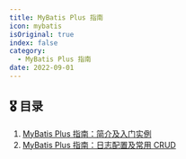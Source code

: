 ```yaml
---
title: MyBatis Plus 指南
icon: mybatis
isOriginal: true
index: false
category:
  - MyBatis Plus 指南
date: 2022-09-01
---
```


## 🎖️ 目录

1. [MyBatis Plus 指南：简介及入门实例](100%20Learning%20学习/120%20开源项目/JavaPark/src/md/java/mybatisplus/20220201-intro-and-quick-start.md)
2. [MyBatis Plus 指南：日志配置及常用 CRUD](20220202-log-and-common-crud.md)